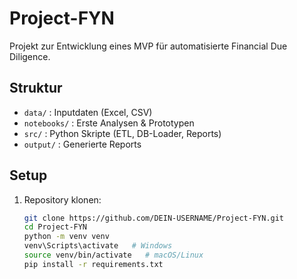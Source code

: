 # Project-FYN

Projekt zur Entwicklung eines MVP für automatisierte Financial Due Diligence.

## Struktur
- `data/` : Inputdaten (Excel, CSV)
- `notebooks/` : Erste Analysen & Prototypen
- `src/` : Python Skripte (ETL, DB-Loader, Reports)
- `output/` : Generierte Reports

## Setup
1. Repository klonen:
    ```bash
    git clone https://github.com/DEIN-USERNAME/Project-FYN.git
    cd Project-FYN
    python -m venv venv
    venv\Scripts\activate   # Windows
    source venv/bin/activate   # macOS/Linux
    pip install -r requirements.txt